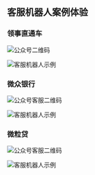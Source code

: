 ## 客服机器人案例体验

### 领事直通车
![公众号二维码][1]

![客服机器人示例][2]

### 微众银行                     
![公众号客服二维码][3]

![客服机器人示例][4]
### 微粒贷
![公众号客服二维码][5]

![客服机器人示例][6]
 


  [1]: http://imgcache.tce.fsphere.cn/image/mc.qcloudimg.com/static/img/75e8e3903844d13cee8beddc3d4986fb/lingshi.png
  [2]: http://imgcache.tce.fsphere.cn/image/mc.qcloudimg.com/static/img/d2919f09447371c2bfbf24100f2fc654/lingshizhi.jpg
  [3]: http://imgcache.tce.fsphere.cn/image/mc.qcloudimg.com/static/img/6e2b2a535c6dbbb24eedd1a0ddafb3ff/image.png
  [4]: http://imgcache.tce.fsphere.cn/image/mc.qcloudimg.com/static/img/98fb7db76a08c3a52b187e90b2e623ee/webank.jpg
  [5]: http://imgcache.tce.fsphere.cn/image/mc.qcloudimg.com/static/img/084cc85e354712ab8e7422a2fb5db50a/image.png
  [6]: http://imgcache.tce.fsphere.cn/image/mc.qcloudimg.com/static/img/72e82f7bbf99bd426f1a60f9b84d3824/image.jpg